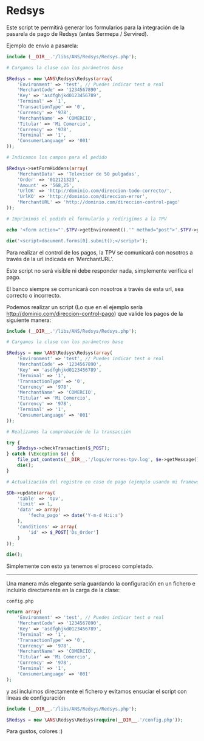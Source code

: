Redsys
=====

Este script te permitirá generar los formularios para la integración de la pasarela de pago de Redsys (antes Sermepa / Servired).

Ejemplo de envío a pasarela:

```php
include (__DIR__.'/libs/ANS/Redsys/Redsys.php');

# Cargamos la clase con los parámetros base

$Redsys = new \ANS\Redsys\Redsys(array(
    'Environment' => 'test', // Puedes indicar test o real
    'MerchantCode' => '1234567890',
    'Key' => 'asdfghjkd0123456789',
    'Terminal' => '1',
    'TransactionType' => '0',
    'Currency' => '978',
    'MerchantName' => 'COMERCIO',
    'Titular' => 'Mi Comercio',
    'Currency' => '978',
    'Terminal' => '1',
    'ConsumerLanguage' => '001'
));

# Indicamos los campos para el pedido

$Redsys->setFormHiddens(array(
    'MerchantData' => 'Televisor de 50 pulgadas',
    'Order' => '012121323',
    'Amount' => '568,25',
    'UrlOK' => 'http://dominio.com/direccion-todo-correcto/',
    'UrlKO' => 'http://dominio.com/direccion-error',
    'MerchantURL' => 'http://dominio.com/direccion-control-pago'
));

# Imprimimos el pedido el formulario y redirigimos a la TPV

echo '<form action="'.$TPV->getEnvironment().'" method="post">'.$TPV->getFormHiddens().'</form>';

die('<script>document.forms[0].submit();</script>');
```

Para realizar el control de los pagos, la TPV se comunicará con nosotros a través de la url indicada en 'MerchantURL'.

Este script no será visible ni debe responder nada, simplemente verifica el pago.

El banco siempre se comunicará con nosotros a través de esta url, sea correcto o incorrecto.

Podemos realizar un script (Lo que en el ejemplo sería http://dominio.com/direccion-control-pago) que valide los pagos de la siguiente manera:

```php
include (__DIR__.'/libs/ANS/Redsys/Redsys.php');

# Cargamos la clase con los parámetros base

$Redsys = new \ANS\Redsys\Redsys(array(
    'Environment' => 'test', // Puedes indicar test o real
    'MerchantCode' => '1234567890',
    'Key' => 'asdfghjkd0123456789',
    'Terminal' => '1',
    'TransactionType' => '0',
    'Currency' => '978',
    'MerchantName' => 'COMERCIO',
    'Titular' => 'Mi Comercio',
    'Currency' => '978',
    'Terminal' => '1',
    'ConsumerLanguage' => '001'
));

# Realizamos la comprobación de la transacción

try {
    $Redsys->checkTransaction($_POST);
} catch (\Exception $e) {
    file_put_contents(__DIR__.'/logs/errores-tpv.log', $e->getMessage(), FILE_APPEND);
    die();
}

# Actualización del registro en caso de pago (ejemplo usando mi framework)

$Db->update(array(
    'table' => 'tpv',
    'limit' => 1,
    'data' => array(
        'fecha_pago' => date('Y-m-d H:i:s')
    ),
    'conditions' => array(
        'id' => $_POST['Ds_Order']
    )
));

die();
```

Simplemente con esto ya tenemos el proceso completado.

--------

Una manera más elegante sería guardando la configuración en un fichero e incluirlo directamente en la carga de la clase:

`config.php`

```php
return array(
    'Environment' => 'test', // Puedes indicar test o real
    'MerchantCode' => '1234567890',
    'Key' => 'asdfghjkd0123456789',
    'Terminal' => '1',
    'TransactionType' => '0',
    'Currency' => '978',
    'MerchantName' => 'COMERCIO',
    'Titular' => 'Mi Comercio',
    'Currency' => '978',
    'Terminal' => '1',
    'ConsumerLanguage' => '001'
);
```

y así incluimos directamente el fichero y evitamos ensuciar el script con líneas de configuración

```php
include (__DIR__.'/libs/ANS/Redsys/Redsys.php');

$Redsys = new \ANS\Redsys\Redsys(require(__DIR__.'/config.php'));
```

Para gustos, colores :)
